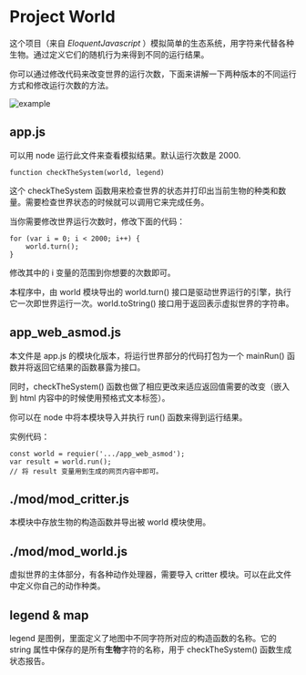 # Project World

这个项目（来自 *EloquentJavascript* ）模拟简单的生态系统，用字符来代替各种生物。通过定义它们的随机行为来得到不同的运行结果。  
  
你可以通过修改代码来改变世界的运行次数，下面来讲解一下两种版本的不同运行方式和修改运行次数的方法。

![example](https://cl.ly/0c241y0T390Z)

## app.js

可以用 node 运行此文件来查看模拟结果。默认运行次数是 2000.

    function checkTheSystem(world, legend) 

这个 checkTheSystem 函数用来检查世界的状态并打印出当前生物的种类和数量。需要检查世界状态的时候就可以调用它来完成任务。
  
当你需要修改世界运行次数时，修改下面的代码：

    for (var i = 0; i < 2000; i++) {
        world.turn();
    }

修改其中的 i 变量的范围到你想要的次数即可。
  
本程序中，由 world 模块导出的 world.turn() 接口是驱动世界运行的引擎，执行它一次即世界运行一次。world.toString() 接口用于返回表示虚拟世界的字符串。

## app_web_asmod.js

本文件是 app.js 的模块化版本，将运行世界部分的代码打包为一个 mainRun() 函数并将返回它结果的函数暴露为接口。
  
同时，checkTheSystem() 函数也做了相应更改来适应返回值需要的改变（嵌入到 html 内容中的时候使用预格式文本标签）。
  
你可以在 node 中将本模块导入并执行 run() 函数来得到运行结果。
  
实例代码：

    const world = requier('.../app_web_asmod');
    var result = world.run();
    // 将 result 变量用到生成的网页内容中即可。

## ./mod/mod_critter.js

本模块中存放生物的构造函数并导出被 world 模块使用。

## ./mod/mod_world.js

虚拟世界的主体部分，有各种动作处理器，需要导入 critter 模块。可以在此文件中定义你自己的动作种类。

## legend & map

legend 是图例，里面定义了地图中不同字符所对应的构造函数的名称。它的 string 属性中保存的是所有**生物**字符的名称，用于 checkTheSystem() 函数生成状态报告。